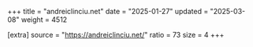 +++
title = "andreiclinciu.net"
date = "2025-01-27"
updated = "2025-03-08"
weight = 4512

[extra]
source = "https://andreiclinciu.net/"
ratio = 73
size = 4
+++
